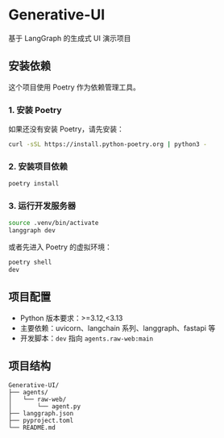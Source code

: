 # Generative-UI

基于 LangGraph 的生成式 UI 演示项目

## 安装依赖

这个项目使用 Poetry 作为依赖管理工具。

### 1. 安装 Poetry

如果还没有安装 Poetry，请先安装：

```bash
curl -sSL https://install.python-poetry.org | python3 -
```

### 2. 安装项目依赖

```bash
poetry install
```

### 3. 运行开发服务器

```bash
source .venv/bin/activate
langgraph dev
```

或者先进入 Poetry 的虚拟环境：

```bash
poetry shell
dev
```

## 项目配置

- Python 版本要求：>=3.12,<3.13
- 主要依赖：uvicorn、langchain 系列、langgraph、fastapi 等
- 开发脚本：`dev` 指向 `agents.raw-web:main`

## 项目结构

```
Generative-UI/
├── agents/
│   └── raw-web/
│       └── agent.py
├── langgraph.json
├── pyproject.toml
└── README.md
```
